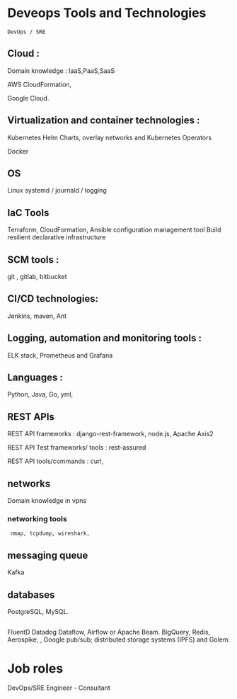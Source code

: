 
# Deveops Tools and Technologies

    DevOps / SRE
    
## Cloud :
Domain knowledge : IaaS,PaaS,SaaS

AWS 
CloudFormation,


 Google Cloud.
 
 
## Virtualization and container technologies :
  Kubernetes
    Helm Charts, overlay networks and Kubernetes Operators
  
  Docker

## OS
 Linux 
 systemd / journald / logging

## IaC Tools
  
  Terraform, CloudFormation,  Ansible
  configuration management tool
  Build resilient declarative infrastructure 

## SCM tools :
   git , gitlab, bitbucket

## CI/CD technologies:
Jenkins, maven, Ant

## Logging, automation and monitoring tools :
   ELK stack, Prometheus and Grafana

## Languages : 
Python, Java, Go, yml, 

## REST APIs

REST API frameworks :  django-rest-framework, node.js, Apache Axis2

REST API Test frameworks/ tools : rest-assured

REST API tools/commands :  curl,

## networks
Domain knowledge in vpns

### networking tools
     nmap, tcpdump, wireshark,
     
## messaging queue
  Kafka

## databases
 PostgreSQL, MySQL.

## 
FluentD
Datadog
Dataflow, Airflow or Apache Beam.
BigQuery,
Redis, Aerospike, , Google pub/sub;
distributed storage systems (IPFS) and Golem.

# Job roles

DevOps/SRE Engineer - Consultant 


